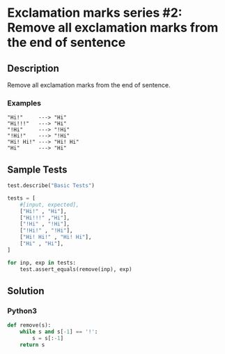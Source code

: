 # Exclamation marks series #2: Remove all exclamation marks from the end of sentence


## Description
Remove all exclamation marks from the end of sentence.

### Examples

```
"Hi!"     ---> "Hi"
"Hi!!!"   ---> "Hi"
"!Hi"     ---> "!Hi"
"!Hi!"    ---> "!Hi"
"Hi! Hi!" ---> "Hi! Hi"
"Hi"      ---> "Hi"
```


## Sample Tests
```python
test.describe("Basic Tests")

tests = [
    #[input, expected],
    ["Hi!" , "Hi"],
    ["Hi!!!" ,"Hi"],
    ["!Hi" , "!Hi"],
    ["!Hi!" , "!Hi"],
    ["Hi! Hi!" , "Hi! Hi"],
    ["Hi" , "Hi"],
]

for inp, exp in tests:
    test.assert_equals(remove(inp), exp)
```


## Solution
### Python3
```python
def remove(s):
    while s and s[-1] == '!':
        s = s[:-1]
    return s
```
